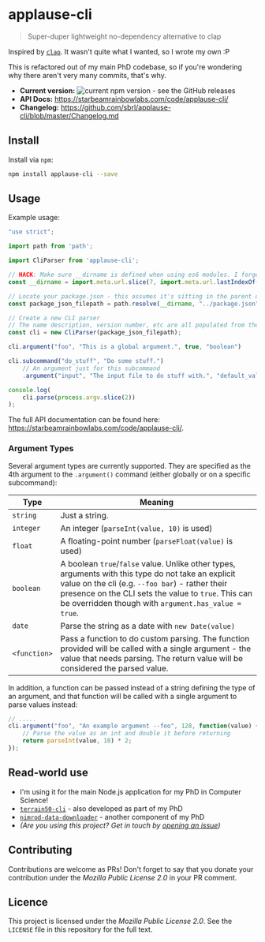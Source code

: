 # applause-cli

> Super-duper lightweight no-dependency alternative to clap

Inspired by [`clap`](https://www.npmjs.com/package/clap). It wasn't quite what I wanted, so I wrote my own :P

This is refactored out of my main PhD codebase, so if you're wondering why there aren't very many commits, that's why.

 - **Current version:** ![current npm version - see the GitHub releases](https://img.shields.io/npm/v/applause-cli)
 - **API Docs:** https://starbeamrainbowlabs.com/code/applause-cli/
 - **Changelog:** https://github.com/sbrl/applause-cli/blob/master/Changelog.md


## Install
Install via `npm`:

```bash
npm install applause-cli --save
```


## Usage
Example usage:

```javascript
"use strict";

import path from 'path';

import CliParser from 'applause-cli';

// HACK: Make sure __dirname is defined when using es6 modules. I forget where I found this - a PR with a source URL would be great :D
const __dirname = import.meta.url.slice(7, import.meta.url.lastIndexOf("/"));

// Locate your package.json - this assumes it's sitting in the parent directory of this file (e.g. if this file was ./src/index.json and it was at ./package.json)
const package_json_filepath = path.resolve(__dirname, "../package.json");

// Create a new CLI parser
// The name description, version number, etc are all populated from there
const cli = new CliParser(package_json_filepath);

cli.argument("foo", "This is a global argument.", true, "boolean")

cli.subcommand("do_stuff", "Do some stuff.")
	// An argument just for this subcommand
	.argument("input", "The input file to do stuff with.", "default_value_here", "string");

console.log(
	cli.parse(process.argv.slice(2))
);
```

The full API documentation can be found here: <https://starbeamrainbowlabs.com/code/applause-cli/>.

### Argument Types
Several argument types are currently supported. They are specified as the 4th argument to the `.argument()` command (either globally or on a specific subcommand):

Type		| Meaning
------------|----------------------------
`string`	| Just a string.
`integer`	| An integer (`parseInt(value, 10)` is used)
`float`		| A floating-point number (`parseFloat(value)` is used)
`boolean`	| A boolean `true`/`false` value. Unlike other types, arguments with this type do not take an explicit value on the cli (e.g. `--foo bar`) - rather their presence on the CLI sets the value to `true`. This can be overridden though with `argument.has_value = true`.
`date`		| Parse the string as a date with `new Date(value)`
`<function>`| Pass a function to do custom parsing. The function provided will be called with a single argument - the value that needs parsing. The return value will be considered the parsed value.

In addition, a function can be passed instead of a string defining the type of an argument, and that function will be called with a single argument to parse values instead:

```javascript
// .....
cli.argument("foo", "An example argument --foo", 128, function(value) {
	// Parse the value as an int and double it before returning
	return parseInt(value, 10) * 2;
});
```

## Read-world use
 - I'm using it for the main Node.js application for my PhD in Computer Science!
 - [`terrain50-cli`](https://www.npmjs.com/package/terrain50-cli) - also developed as part of my PhD
 - [`nimrod-data-downloader`](https://www.npmjs.com/package/nimrod-data-downloader) - another component of my PhD
 - _(Are you using this project? Get in touch by [opening an issue](https://github.com/sbrl/applause-cli/issues/new))_


## Contributing
Contributions are welcome as PRs! Don't forget to say that you donate your contribution under the _Mozilla Public License 2.0_ in your PR comment.


## Licence
This project is licensed under the _Mozilla Public License 2.0_. See the `LICENSE` file in this repository for the full text.
